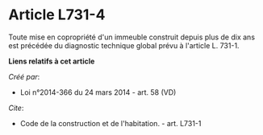 # Article L731-4

Toute mise en copropriété d'un immeuble construit depuis plus de dix ans est précédée du diagnostic technique global prévu à
l'article L. 731-1.

**Liens relatifs à cet article**

_Créé par_:

  - Loi n°2014-366 du 24 mars 2014 - art. 58 (VD)

_Cite_:

  - Code de la construction et de l'habitation. - art. L731-1

